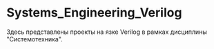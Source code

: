 # Systems_Engineering_Verilog
Здесь представлены проекты на язке Verilog в рамках дисциплины "Системотехника". 
